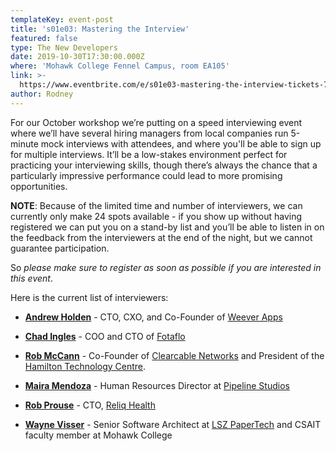 ```yaml
---
templateKey: event-post
title: 's01e03: Mastering the Interview'
featured: false
type: The New Developers
date: 2019-10-30T17:30:00.000Z
where: 'Mohawk College Fennel Campus, room EA105'
link: >-
  https://www.eventbrite.com/e/s01e03-mastering-the-interview-tickets-74293837869
author: Rodney
---
```

For our October workshop we’re putting on a speed interviewing event where we’ll have several hiring managers from local companies run 5-minute mock interviews with attendees, and where you'll be able to sign up for multiple interviews. It’ll be a low-stakes environment perfect for practicing your interviewing skills, though there’s always the chance that a particularly impressive performance could lead to more promising opportunities.

**NOTE**: Because of the limited time and number of interviewers, we can currently only make 24 spots available - if you show up without having registered we can put you on a stand-by list and you’ll be able to listen in on the feedback from the interviewers at the end of the night, but we cannot guarantee participation. 

So _please make sure to register as soon as possible if you are interested in this event_.

Here is the current list of interviewers:

* [**Andrew Holden**](https://ca.linkedin.com/in/holdencreative) - CTO, CXO, and Co-Founder of [Weever Apps](https://weeverapps.com/)

* [**Chad Ingles**](https://ca.linkedin.com/in/chadingles) - COO and CTO of [Fotaflo](https://www.fotaflo.com/)

* [**Rob McCann**](https://ca.linkedin.com/in/rob-mccann-0a1185150) - Co-Founder of [Clearcable Networks](http://www.clearcable.ca/) and President of the [Hamilton Technology Centre](http://hamiltontechnologycentre.ca/).

* [**Maira Mendoza**](https://ca.linkedin.com/in/maira-mendoza-cpm-382b0b97) - Human Resources Director at [Pipeline Studios](http://www.pipelinestudios.com/)

* [**Rob Prouse**](https://ca.linkedin.com/in/robprouse) - CTO, [Reliq Health](https://www.reliqhealth.com/)

* [**Wayne Visser**](https://ca.linkedin.com/in/wayne-visser) - Senior Software Architect at [LSZ PaperTech](https://lszpaper.com/) and CSAIT faculty member at Mohawk College
